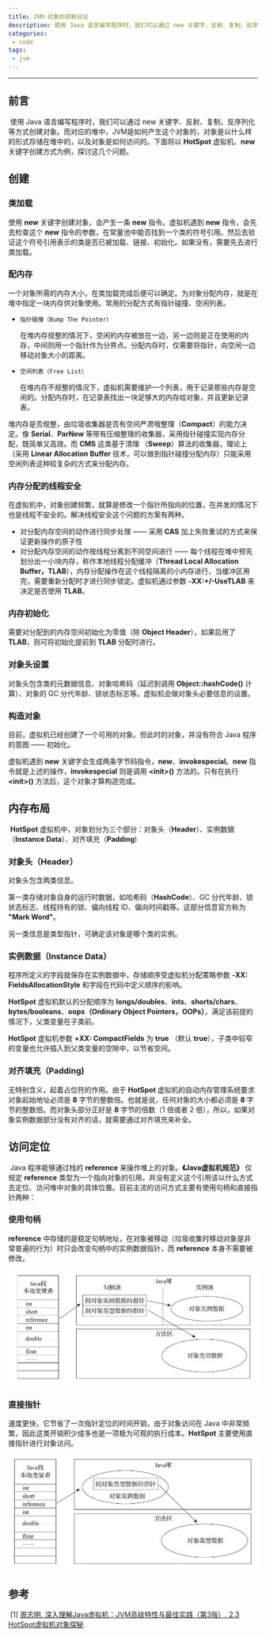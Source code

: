 ```yaml
---
title: JVM-对象的观察日记
description: 使用 Java 语言编写程序时，我们可以通过 new 关键字、反射、复制、反序列化等方式创建对象。而对应的堆中，JVM是如何产生这个对象的，对象是以什么样的形式存储在堆中的，以及对象是如何访问的。下面将以 HotSpot 虚拟机、new 关键字创建方式为例，探讨这几个问题。
categories: 
 - code
tags:
 - jvm
---
```


------

## 前言

​	使用 Java 语言编写程序时，我们可以通过 new 关键字、反射、复制、反序列化等方式创建对象。而对应的堆中，JVM是如何产生这个对象的，对象是以什么样的形式存储在堆中的，以及对象是如何访问的。下面将以 **HotSpot** 虚拟机、**new** 关键字创建方式为例，探讨这几个问题。

## 创建

### 类加载

使用 **new** 关键字创建对象，会产生一条 **new** 指令。虚拟机遇到 **new** 指令，会先去检查这个 **new** 指令的参数，在常量池中能否找到一个类的符号引用。然后去验证这个符号引用表示的类是否已被加载、链接、初始化。如果没有，需要先去进行类加载。

### 配内存

一个对象所需的内存大小，在类加载完成后便可以确定。为对象分配内存，就是在堆中指定一块内存供对象使用。常用的分配方式有指针碰撞、空闲列表。

- `指针碰撞（Bump The Pointer）`

  在堆内存规整的情况下，空闲的内存被放在一边，另一边则是正在使用的内存，中间则用一个指针作为分界点。分配内存时，仅需要将指针，向空闲一边移动对象大小的距离。

- `空闲列表（Free List）`

  在堆内存不规整的情况下，虚拟机需要维护一个列表，用于记录那些内存是空闲的。分配内存时，在记录表找出一块足够大的内存给对象，并且更新记录表。

堆内存是否规整，由垃圾收集器是否有空间严肃哦整理（**Compact**）的能力决定。像 **Serial**、**ParNew** 等带有压缩整理的收集器，采用指针碰撞实现内存分配，既简单又高效。而 **CMS** 这类基于清理 （**Sweep**）算法的收集器，理论上（采用 **Linear Allocation Buffer** 技术，可以做到指针碰撞分配内存）只能采用空闲列表这种较复杂的方式来分配内存。

### 内存分配的线程安全

在虚拟机中，对象创建频繁，就算是修改一个指针所指向的位置，在并发的情况下也是线程不安全的。解决线程安全这个问题的方案有两种。

- 对分配内存空间的动作进行同步处理 —— 采用 **CAS** 加上失败重试的方式来保证更新操作的原子性
- 对分配内存空间的动作按线程分离到不同空间进行 —— 每个线程在堆中预先划分出一小块内存，称作本地线程分配缓冲（**Thread Local Allocation Buffer，TLAB**），内存分配操作在这个线程隔离的小内存进行，当缓冲区用完，需要重新分配时才进行同步锁定。虚拟机通过参数 **-XX:+/-UseTLAB** 来决定是否使用 **TLAB**。

### 内存初始化

需要对分配到的内存空间初始化为零值（除 **Object Header**），如果启用了 **TLAB**，则可将初始化提前到 **TLAB** 分配时进行。

### 对象头设置

对象头包含类的元数据信息、对象哈希码（延迟到调用 **Object::hashCode()** 计算）、对象的 GC 分代年龄、锁状态标志等。虚拟机会做对象头必要信息的设置。

### 构造对象

目前，虚拟机已经创建了一个可用的对象。但此时的对象，并没有符合 Java 程序的意图 —— 初始化。

虚拟机遇到 **new** 关键字会生成两条字节码指令，**new**、**invokespecial**。**new** 指令就是上述的操作，**invokespecial** 则是调用 **\<init\>()** 方法的。只有在执行 **<init\>()** 方法后，这个对象才算构造完成。

## 内存布局

​	**HotSpot** 虚拟机中，对象划分为三个部分：对象头（**Header**）、实例数据（**Instance Data**）、对齐填充（**Padding**)

### 对象头（Header）

对象头包含两类信息。

第一类存储对象自身的运行时数据，如哈希码（**HashCode**）、GC 分代年龄、锁状态标志、线程持有的锁、偏向线程 ID、偏向时间戳等。这部分信息官方称为 **"Mark Word"**。

另一类信息是类型指针，可确定该对象是哪个类的实例。

### 实例数据（Instance Data）

程序所定义的字段就保存在实例数据中，存储顺序受虚拟机分配策略参数 **-XX: FieldsAllocationStyle** 和字段在代码中定义顺序的影响。

**HotSpot** 虚拟机默认的分配顺序为 **longs/doubles**、**ints**、**shorts/chars**、**bytes/booleans**、**oops（Ordinary Object Pointers，OOPs）**，满足该前提的情况下，父类变量在子类前。

**HotSpot** 虚拟机参数 **+XX: CompactFields** 为 **true** （默认 **true**），子类中较窄的变量也允许插入到父类变量的空隙中，以节省空间。

### 对齐填充（Padding)

无特别含义，起着占位符的作用。由于 **HotSpot** 虚拟机的自动内存管理系统要求对象起始地址必须是 **8** 字节的整数倍。也就是说，任何对象的大小都必须是 **8** 字节的整数倍。而对象头部分正好是 **8** 字节的倍数（1 倍或者 2 倍），所以，如果对象实例数据部分没有对齐的话，就需要通过对齐填充来补全。

## 访问定位

​	Java 程序能够通过栈的 **reference** 来操作堆上的对象。**《Java虚拟机规范》** 仅规定 **reference** 类型为一个指向对象的引用，并没有定义这个引用该以什么方式去定位、访问堆中对象的具体位置。目前主流的访问方式主要有使用句柄和直接指针两种：

### 使用句柄

**reference** 中存储的是稳定句柄地址，在对象被移动（垃圾收集时移动对象是非常普遍的行为）时只会改变句柄中的实例数据指针，而 **reference** 本身不需要被修改。

![使用句柄访问对象](https://github.com/guolanren/gallery/blob/master/found/2020-02-15-JVM-%E5%AF%B9%E8%B1%A1%E7%9A%84%E8%A7%82%E5%AF%9F%E6%97%A5%E8%AE%B0/access-object-with-handle.png?raw=true)

### 直接指针

速度更快，它节省了一次指针定位的时间开销，由于对象访问在 Java 中非常频繁，因此这类开销积少成多也是一项极为可观的执行成本。**HotSpot** 主要使用直接指针进行对象访问。

![使用直接引用访问对象](https://github.com/guolanren/gallery/blob/master/found/2020-02-15-JVM-%E5%AF%B9%E8%B1%A1%E7%9A%84%E8%A7%82%E5%AF%9F%E6%97%A5%E8%AE%B0/access-object-with-direct-reference.png?raw=true)

## 参考

​	\[1\] [周志明. 深入理解Java虚拟机：JVM高级特性与最佳实践（第3版）.  2.3 HotSpot虚拟机对象探秘](<https://book.douban.com/subject/34907497/>)
